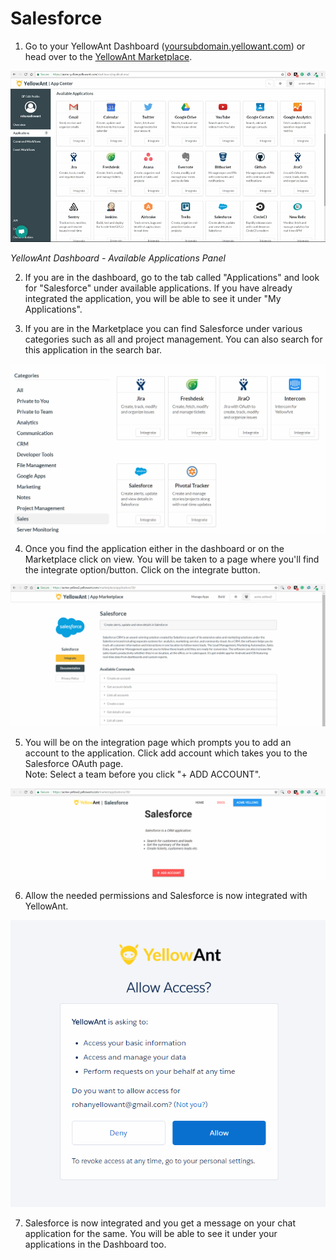 # Salesforce

1. Go to your YellowAnt Dashboard \([yoursubdomain.yellowant.com](https://github.com/yellowanthq/yellowant-help-center/tree/bdad19066023aa6a8b667a1d6f05b72945b49759/yoursubdomain.yellowant.com)\) or head over to the [YellowAnt Marketplace](https://www.yellowant.com/marketplace). 

![](../../.gitbook/assets/image%20%28197%29.png)

_YellowAnt Dashboard - Available Applications Panel_

2. If you are in the dashboard, go to the tab called "Applications" and look for "Salesforce" under available applications. If you have already integrated the application, you will be able to see it under "My Applications".

3. If you are in the Marketplace you can find Salesforce under various categories such as all and project management. You can also search for this application in the search bar.  


![](../../.gitbook/assets/image%20%2822%29.png)

4. Once you find the application either in the dashboard or on the Marketplace click on view. You will be taken to a page where you'll find the integrate option/button. Click on the integrate button.  


![](../../.gitbook/assets/image%20%28118%29.png)

5. You will be on the integration page which prompts you to add an account to the application. Click add account which takes you to the Salesforce OAuth page.  
Note: Select a team before you click "+ ADD ACCOUNT".  


![](../../.gitbook/assets/image%20%2838%29.png)

6. Allow the needed permissions and Salesforce is now integrated with YellowAnt.  


![](../../.gitbook/assets/image%20%28317%29.png)

7. Salesforce is now integrated and you get a message on your chat application for the same. You will be able to see it under your applications in the Dashboard too.

